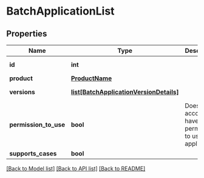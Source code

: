 # BatchApplicationList

## Properties
Name | Type | Description | Notes
------------ | ------------- | ------------- | -------------
**id** | **int** |  | [optional] [readonly] 
**product** | [**ProductName**](ProductName.md) |  | 
**versions** | [**list[BatchApplicationVersionDetails]**](BatchApplicationVersionDetails.md) |  | [optional] [readonly] 
**permission_to_use** | **bool** | Does your account have permission to use this application? | [optional] [readonly] 
**supports_cases** | **bool** |  | [optional] 

[[Back to Model list]](../README.md#documentation-for-models) [[Back to API list]](../README.md#documentation-for-api-endpoints) [[Back to README]](../README.md)


